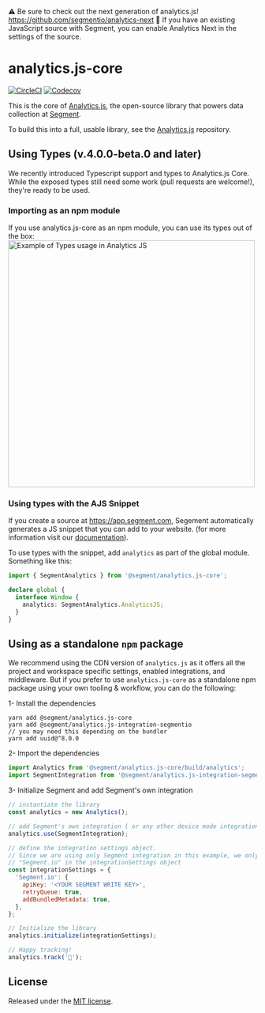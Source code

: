 ⚠️ Be sure to check out the next generation of analytics.js! https://github.com/segmentio/analytics-next 🎉
If you have an existing JavaScript source with Segment, you can enable Analytics Next in the settings of the source.

# analytics.js-core

[![CircleCI](https://circleci.com/gh/segmentio/analytics.js-core.svg?style=shield)](https://circleci.com/gh/segmentio/analytics.js-core)
[![Codecov](https://img.shields.io/codecov/c/github/segmentio/analytics.js-core/master.svg)](https://codecov.io/gh/segmentio/analytics.js-core)

This is the core of [Analytics.js](https://segment.com/docs/connections/sources/catalog/libraries/website/javascript/), the open-source library that powers data collection at [Segment](https://segment.com).

To build this into a full, usable library, see the [Analytics.js](https://github.com/segmentio/analytics.js) repository.

## Using Types (v.4.0.0-beta.0 and later)

We recently introduced Typescript support and types to Analytics.js Core. While the exposed types still need some work (pull requests are welcome!), they're ready to be used.

### Importing as an npm module

If you use analytics.js-core as an npm module, you can use its types out of the box:
<img src="https://user-images.githubusercontent.com/484013/89060070-2e235f00-d317-11ea-9fd9-e1c77aaca9f9.gif" alt="Example of Types usage in Analytics JS" width="500px">

### Using types with the AJS Snippet

If you create a source at https://app.segment.com, Segement automatically generates a JS snippet that you can add to your website. (for more information visit our [documentation](https://segment.com/docs/connections/sources/catalog/libraries/website/javascript/quickstart/)).

To use types with the snippet, add `analytics` as part of the global module.
Something like this:

```typescript
import { SegmentAnalytics } from '@segment/analytics.js-core';

declare global {
  interface Window {
    analytics: SegmentAnalytics.AnalyticsJS;
  }
}
```

## Using as a standalone `npm` package

We recommend using the CDN version of `analytics.js` as it offers all the project and workspace specific settings, enabled integrations, and middleware. But if you prefer to use `analytics.js-core` as a standalone npm package using your own tooling & workflow, you can do the following:

1- Install the dependencies

```
yarn add @segment/analytics.js-core
yarn add @segment/analytics.js-integration-segmentio
// you may need this depending on the bundler
yarn add uuid@^8.0.0
```

2- Import the dependencies

```javascript
import Analytics from '@segment/analytics.js-core/build/analytics';
import SegmentIntegration from '@segment/analytics.js-integration-segmentio';
```

3- Initialize Segment and add Segment's own integration

```javascript
// instantiate the library
const analytics = new Analytics();

// add Segment's own integration ( or any other device mode integration )
analytics.use(SegmentIntegration);

// define the integration settings object.
// Since we are using only Segment integration in this example, we only have
// "Segment.io" in the integrationSettings object
const integrationSettings = {
  'Segment.io': {
    apiKey: '<YOUR SEGMENT WRITE KEY>',
    retryQueue: true,
    addBundledMetadata: true,
  },
};

// Initialize the library
analytics.initialize(integrationSettings);

// Happy tracking!
analytics.track('🚀');
```

## License

Released under the [MIT license](LICENSE).

[analytics.js]: https://segment.com/docs/libraries/analytics.js/
